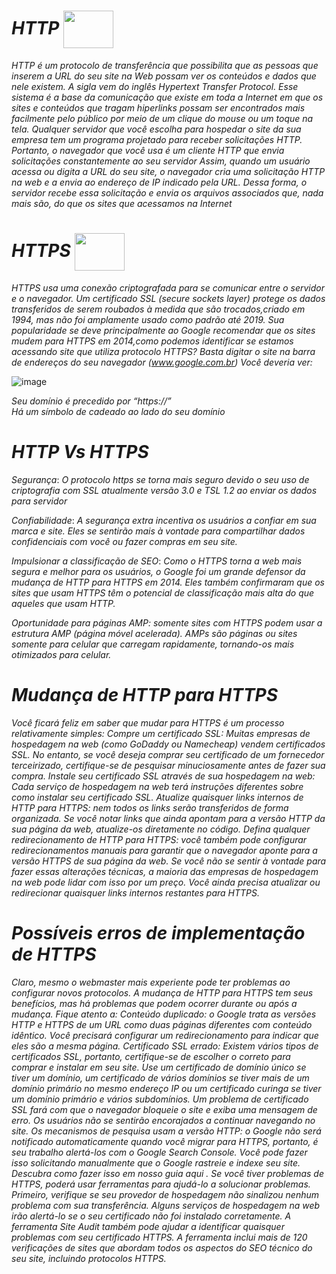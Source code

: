 # *HTTP*     <a href='https://www.infowester.com/historia_linux.php' target='blank'><img src='https://img.freepik.com/fotos-premium/ponto-de-exclamacao_2227-612.jpg?w=340' height="60px" width="80,16px" align="center"  /></a>

*HTTP é um protocolo de transferência que possibilita que as pessoas que inserem a URL do seu site na Web possam ver os conteúdos e dados que nele existem. A sigla vem do inglês Hypertext Transfer Protocol.
Esse sistema é a base da comunicação que existe em toda a Internet em que os sites e conteúdos que tragam hiperlinks possam ser encontrados mais facilmente pelo público por meio de um clique do mouse ou um toque na tela.
Qualquer servidor que você escolha para hospedar o site da sua empresa tem um programa projetado para receber solicitações HTTP. Portanto, o navegador que você usa é um cliente HTTP que envia solicitações constantemente ao seu servidor
Assim, quando um usuário acessa ou digita a URL do seu site, o navegador cria uma solicitação HTTP na web e a envia ao endereço de IP indicado pela URL. Dessa forma, o servidor recebe essa solicitação e envia os arquivos associados que, nada mais são, do que os sites que acessamos na Internet <br/>*

# *HTTPS* <a href='https://www.infowester.com/historia_linux.php' target='blank'><img src='https://retinacomunicacao.com/wp-content/uploads/2017/04/ssl-encryption-icon-png-0.jpg?w=340' height="60px" width="80,16px" align="center"  /></a>
*HTTPS usa uma conexão criptografada para se comunicar entre o servidor e o navegador. Um certificado SSL (secure sockets layer) protege os dados transferidos de serem roubados à medida que são trocados,criado em 1994, mas não foi amplamente usado como padrão até 2019. Sua popularidade se deve principalmente ao Google recomendar que os sites mudem para HTTPS em 2014,como podemos identificar se estamos acessando site que utiliza protocolo HTTPS? 
Basta digitar o site na barra de endereços do seu navegador (www.google.com.br) Você deveria ver:* <br/>

![image](https://user-images.githubusercontent.com/112488985/192106539-d198294d-cccd-4b9c-b27c-3211aba71289.png)



*Seu domínio é precedido por “https://”* <br/>
*Há um símbolo de cadeado ao lado do seu domínio* <br/>


 # *HTTP Vs HTTPS*
 
 *Segurança*: *O protocolo https se torna mais seguro devido o seu uso de criptografia com SSL atualmente versão 3.0 e TSL 1.2  ao enviar os dados para servidor* 

 *Confiabilidade*: *A segurança extra incentiva os usuários a confiar em sua marca e site. Eles se sentirão mais à vontade para compartilhar dados confidenciais com você ou fazer compras em seu site.*

 *Impulsionar a classificação de SEO*: *Como o HTTPS torna a web mais segura e melhor para os usuários, o Google foi um grande defensor da mudança de HTTP para HTTPS em 2014. Eles também confirmaram que os sites que usam HTTPS têm o potencial de classificação mais alta do que aqueles que usam HTTP.*
 
*Oportunidade para páginas AMP: somente sites com HTTPS podem usar a estrutura AMP (página móvel acelerada). AMPs são páginas ou sites somente para celular que carregam rapidamente, tornando-os mais otimizados para celular.* 

# *Mudança de HTTP para HTTPS* 

*Você ficará feliz em saber que mudar para HTTPS é um processo relativamente simples:
Compre um certificado SSL: Muitas empresas de hospedagem na web (como GoDaddy ou Namecheap) vendem certificados SSL. No entanto, se você deseja comprar seu certificado de um fornecedor terceirizado, certifique-se de pesquisar minuciosamente antes de fazer sua compra. 
Instale seu certificado SSL através de sua hospedagem na web: Cada serviço de hospedagem na web terá instruções diferentes sobre como instalar seu certificado SSL. 
Atualize quaisquer links internos de HTTP para HTTPS: nem todos os links serão transferidos de forma organizada. Se você notar links que ainda apontam para a versão HTTP da sua página da web, atualize-os diretamente no código.
Defina qualquer redirecionamento de HTTP para HTTPS: você também pode configurar redirecionamentos manuais para garantir que o navegador aponte para a versão HTTPS de sua página da web.
Se você não se sentir à vontade para fazer essas alterações técnicas, a maioria das empresas de hospedagem na web pode lidar com isso por um preço. Você ainda precisa atualizar ou redirecionar quaisquer links internos restantes para HTTPS.*


# *Possíveis erros de implementação de HTTPS*
*Claro, mesmo o webmaster mais experiente pode ter problemas ao configurar novos protocolos. A mudança de HTTP para HTTPS tem seus benefícios, mas há problemas que podem ocorrer durante ou após a mudança. Fique atento a:
Conteúdo duplicado: o Google trata as versões HTTP e HTTPS de um URL como duas páginas diferentes com conteúdo idêntico. Você precisará configurar um redirecionamento para indicar que eles são a mesma página. 
Certificado SSL errado: Existem vários tipos de certificados SSL, portanto, certifique-se de escolher o correto para comprar e instalar em seu site. Use um certificado de domínio único se tiver um domínio, um certificado de vários domínios se tiver mais de um domínio primário no mesmo endereço IP ou um certificado curinga se tiver um domínio primário e vários subdomínios. 
Um problema de certificado SSL fará com que o navegador bloqueie o site e exiba uma mensagem de erro. Os usuários não se sentirão encorajados a continuar navegando no site. 
Os mecanismos de pesquisa usam a versão HTTP: o Google não será notificado automaticamente quando você migrar para HTTPS, portanto, é seu trabalho alertá-los com o Google Search Console. Você pode fazer isso solicitando manualmente que o Google rastreie e indexe seu site. Descubra como fazer isso em nosso guia aqui . 
Se você tiver problemas de HTTPS, poderá usar ferramentas para ajudá-lo a solucionar problemas. Primeiro, verifique se seu provedor de hospedagem não sinalizou nenhum problema com sua transferência. Alguns serviços de hospedagem na web irão alertá-lo se o seu certificado não foi instalado corretamente. 
A ferramenta Site Audit também pode ajudar a identificar quaisquer problemas com seu certificado HTTPS. A ferramenta inclui mais de 120 verificações de sites que abordam todos os aspectos do SEO técnico do seu site, incluindo protocolos HTTPS.*
